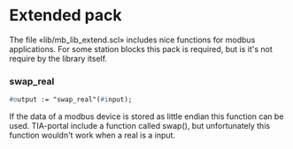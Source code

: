 # Extended pack

The file «lib/mb_lib_extend.scl» includes nice functions for modbus applications. For some station blocks this pack is required, but is it's not require by the library itself.


### swap_real
```pascal
#output := "swap_real"(#input);
```
If the data of a modbus device is stored as little endian this function can be used. TIA-portal include a function called swap(), but unfortunately this function wouldn't work when a real is a input.
